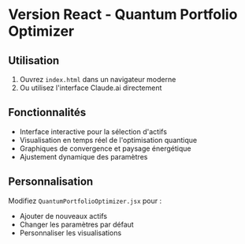 # Version React - Quantum Portfolio Optimizer

## Utilisation

1. Ouvrez `index.html` dans un navigateur moderne
2. Ou utilisez l'interface Claude.ai directement

## Fonctionnalités

- Interface interactive pour la sélection d'actifs
- Visualisation en temps réel de l'optimisation quantique
- Graphiques de convergence et paysage énergétique
- Ajustement dynamique des paramètres

## Personnalisation

Modifiez `QuantumPortfolioOptimizer.jsx` pour :
- Ajouter de nouveaux actifs
- Changer les paramètres par défaut
- Personnaliser les visualisations
